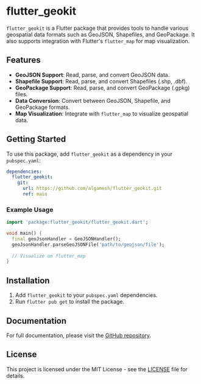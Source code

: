 # flutter_geokit

`flutter_geokit` is a Flutter package that provides tools to handle various geospatial data formats such as GeoJSON, Shapefiles, and GeoPackage. It also supports integration with Flutter's `flutter_map` for map visualization.

## Features

- **GeoJSON Support**: Read, parse, and convert GeoJSON data.
- **Shapefile Support**: Read, parse, and convert Shapefiles (.shp, .dbf).
- **GeoPackage Support**: Read, parse, and convert GeoPackage (.gpkg) files.
- **Data Conversion**: Convert between GeoJSON, Shapefile, and GeoPackage formats.
- **Map Visualization**: Integrate with `flutter_map` to visualize geospatial data.

## Getting Started

To use this package, add `flutter_geokit` as a dependency in your `pubspec.yaml`:

```yaml
dependencies:
  flutter_geokit:
    git:
      url: https://github.com/algamesh/flutter_geokit.git
      ref: main
```

### Example Usage

```dart
import 'package:flutter_geokit/flutter_geokit.dart';

void main() {
  final geoJsonHandler = GeoJSONHandler();
  geoJsonHandler.parseGeoJSONFile('path/to/geojson/file');
  
  // Visualize on flutter_map
}
```

## Installation

1. Add `flutter_geokit` to your `pubspec.yaml` dependencies.
2. Run `flutter pub get` to install the package.

## Documentation

For full documentation, please visit the [GitHub repository](https://github.com/algamesh/flutter_geokit).

## License

This project is licensed under the MIT License - see the [LICENSE](https://github.com/algamesh/flutter_geokit/blob/main/LICENSE) file for details.
